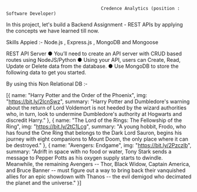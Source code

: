 
                                        Credence Analytics (position : Software Developer)

In this project, let's build a Backend Assignment - REST APIs by applying the concepts we have learned till now.

Skills Appied :- Node.js , Express.js , MongoDB and Mongoose 

REST API Server
● You’ll need to create an API server with CRUD based routes using NodeJS/Python
● Using your API, users can Create, Read, Update or Delete data from the database.
● Use MongoDB to store the following data to get you started.

By using this Non Relational DB :- 

[{
name: "Harry Potter and the Order of the Phoenix",
img: "https://bit.ly/2IcnSwz",
summary: "Harry Potter and Dumbledore's warning about the return of
Lord Voldemort is not heeded by the wizard authorities who, in turn, look to
undermine Dumbledore's authority at Hogwarts and discredit Harry."
}, {
name: "The Lord of the Rings: The Fellowship of the Ring",
img: "https://bit.ly/2tC1Lcg",
summary: "A young hobbit, Frodo, who has found the One Ring that
belongs to the Dark Lord Sauron, begins his journey with eight companions to
Mount Doom, the only place where it can be destroyed."
}, {
name: "Avengers: Endgame",
img: "https://bit.ly/2Pzczlb",
summary: "Adrift in space with no food or water, Tony Stark sends a
message to Pepper Potts as his oxygen supply starts to dwindle. Meanwhile, the
remaining Avengers -- Thor, Black Widow, Captain America, and Bruce Banner --
must figure out a way to bring back their vanquished allies for an epic showdown
with Thanos -- the evil demigod who decimated the planet and the universe." 
}]
